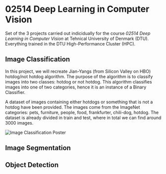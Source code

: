 # 02514 Deep Learning in Computer Vision

Set of the 3 projects carried out indicidually for the course _02514 Deep Learning in Computer Vision_ at Tehnical University of Denmark (DTU). Everything trained in the DTU High-Performance Cluster (HPC).

## Image Classification

In this project, we will recreate Jian-Yangs (from Silicon Valley on HBO) hotdog/not hotdog algorithm. The purpose of the algorithm is to classify images into two classes: hotdog or not hotdog. This algorithm classifies images into one of two categories, hence it is an instance of a Binary Classifier.
    
A dataset of images containing either hotdogs or something that is not a hotdog have been provided. The images come from the ImageNet categories: pets, furniture, people, food, frankfurter, chili-dog, hotdog. The dataset is already divided in train and test, where in total we can find around 3000 images.

![Image Classification Poster](https://github.com/mvazaco/02514-Deep-Learning-in-Computer-Vision/blob/main/ImageClassification/poster.jpg)

## Image Segmentation

## Object Detection
